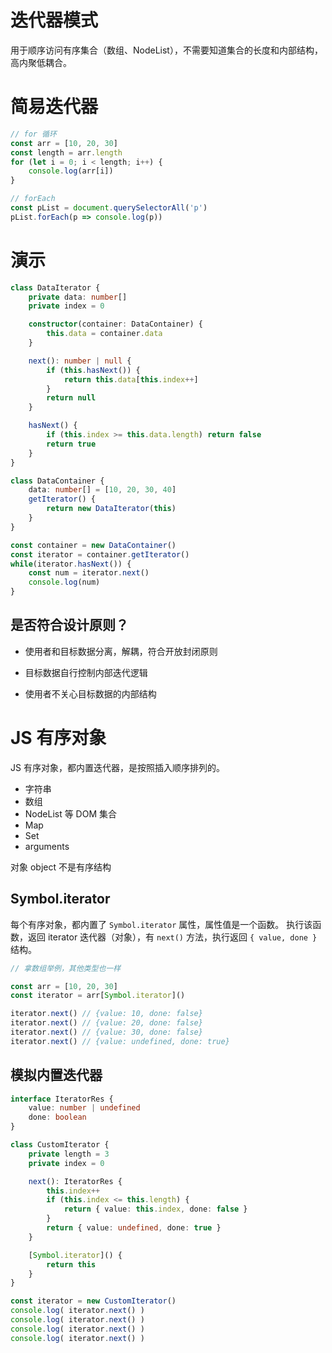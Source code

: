 # 迭代器模式

用于顺序访问有序集合（数组、NodeList），不需要知道集合的长度和内部结构，高内聚低耦合。


# 简易迭代器

```js
// for 循环
const arr = [10, 20, 30]
const length = arr.length
for (let i = 0; i < length; i++) {
    console.log(arr[i])
}
```

```js
// forEach
const pList = document.querySelectorAll('p')
pList.forEach(p => console.log(p))
```


# 演示

```ts
class DataIterator {
    private data: number[]
    private index = 0

    constructor(container: DataContainer) {
        this.data = container.data
    }

    next(): number | null {
        if (this.hasNext()) {
            return this.data[this.index++]
        }
        return null
    }

    hasNext() {
        if (this.index >= this.data.length) return false
        return true
    }
}

class DataContainer {
    data: number[] = [10, 20, 30, 40]
    getIterator() {
        return new DataIterator(this)
    }
}

const container = new DataContainer()
const iterator = container.getIterator()
while(iterator.hasNext()) {
    const num = iterator.next()
    console.log(num)
}
```

## 是否符合设计原则？

- 使用者和目标数据分离，解耦，符合开放封闭原则

- 目标数据自行控制内部迭代逻辑

- 使用者不关心目标数据的内部结构


# JS 有序对象

JS 有序对象，都内置迭代器，是按照插入顺序排列的。

- 字符串
- 数组
- NodeList 等 DOM 集合
- Map
- Set
- arguments

对象 object 不是有序结构


## Symbol.iterator

每个有序对象，都内置了 `Symbol.iterator` 属性，属性值是一个函数。
执行该函数，返回 iterator 迭代器（对象），有 `next()` 方法，执行返回 `{ value, done }` 结构。

```js
// 拿数组举例，其他类型也一样

const arr = [10, 20, 30]
const iterator = arr[Symbol.iterator]()

iterator.next() // {value: 10, done: false}
iterator.next() // {value: 20, done: false}
iterator.next() // {value: 30, done: false}
iterator.next() // {value: undefined, done: true}
```


## 模拟内置迭代器

```ts
interface IteratorRes {
    value: number | undefined
    done: boolean
}

class CustomIterator {
    private length = 3
    private index = 0

    next(): IteratorRes {
        this.index++
        if (this.index <= this.length) {
            return { value: this.index, done: false }
        }
        return { value: undefined, done: true }
    }

    [Symbol.iterator]() {
        return this
    }
}

const iterator = new CustomIterator()
console.log( iterator.next() )
console.log( iterator.next() )
console.log( iterator.next() )
console.log( iterator.next() )
```